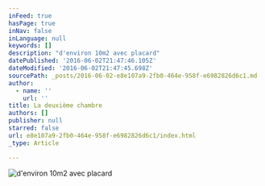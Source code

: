 ```yaml
---
inFeed: true
hasPage: true
inNav: false
inLanguage: null
keywords: []
description: "d'environ 10m2 avec placard"
datePublished: '2016-06-02T21:47:46.105Z'
dateModified: '2016-06-02T21:47:45.698Z'
sourcePath: _posts/2016-06-02-e8e107a9-2fb0-464e-958f-e6982826d6c1.md
author:
  - name: ''
    url: ''
title: La deuxième chambre
authors: []
publisher: null
starred: false
url: e8e107a9-2fb0-464e-958f-e6982826d6c1/index.html
_type: Article

---
```

![d'environ 10m2 avec placard](https://s3-us-west-2.amazonaws.com/the-grid-img/p/cb2cce1072281865463d62a22019c1b9322462e5.jpg)